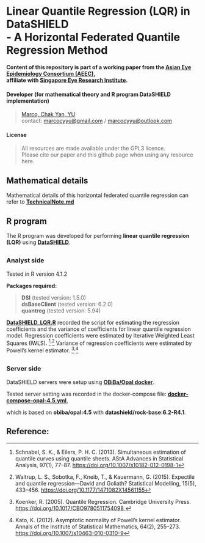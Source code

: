 # Linear Quantile Regression (LQR) in DataSHIELD <br>- A Horizontal Federated Quantile Regression Method

**Content of this repository is part of a working paper from the [Asian Eye Epidemiology Consortium (AEEC)](https://www.snec.com.sg/research-innovation/research-groups-platforms/research-groups/ocular-epidemiology), <br>affiliate with [Singapore Eye Research Institute](https://www.snec.com.sg/research-innovation/about-seri).**

#### Developer (for mathematical theory and R program DataSHIELD implementation)

> [Marco, Chak Yan, YU](https://www.linkedin.com/in/marcocyyu/) <br>
> contact: [marcocyyu@gmail.com](mailto:marcocyyu@gmail.com) / [marcocyyu@outlook.com](mailto:marcocyyu@outlook.com) <br>

#### License

> All resources are made available under the GPL3 licence. <br>
> Please cite our paper and this github page when using any resource here. <br>

##

## Mathematical details

Mathematical details of this horizontal federated quantile regression can refer to **[TechnicalNote.md](TechnicalNote.md)**

##

## R program

The R program was developed for performing **linear quantile regression (LQR)** using **[DataSHIELD](https://datashield.org/)**.

##

### Analyst side

Tested in R version 4.1.2

**Packages required:**

> **DSI** (tested version: 1.5.0) <br>
> **dsBaseClient** (tested version: 6.2.0) <br>
> **quantreg** (tested version: 5.94) <br>

**[DataSHIELD_LQR.R](DataSHIELD_LQR.R)** recorded the script for estimating the regression coefficients and the variance of coefficients for linear quantile regression model. 
Regression coefficients were estimated by Iterative Weighted Least Squares (IWLS). [^1]<sup>,</sup>[^2] 
Variance of regression coefficients were estimated by Powell’s kernel estimator. [^3]<sup>,</sup>[^4] 

##

### Server side

DataSHIELD servers were setup using **[OBiBa/Opal docker](https://github.com/obiba/docker-opal)**.

Tested server setting was recorded in the docker-compose file: **[docker-compose-opal-4.5.yml](docker-compose-opal-4.5.yml)**,

which is based on **obiba/opal:4.5** with **datashield/rock-base:6.2-R4.1**.

##

## Reference:

[^1]: Schnabel, S. K., & Eilers, P. H. C. (2013). Simultaneous estimation of quantile curves using quantile sheets. AStA Advances in Statistical Analysis, 97(1), 77–87. https://doi.org/10.1007/s10182-012-0198-1

[^2]: Waltrup, L. S., Sobotka, F., Kneib, T., & Kauermann, G. (2015). Expectile and quantile regression—David and Goliath? Statistical Modelling, 15(5), 433–456. https://doi.org/10.1177/1471082X14561155 

[^3]: Koenker, R. (2005). Quantile Regression. Cambridge University Press. https://doi.org/10.1017/CBO9780511754098 

[^4]: Kato, K. (2012). Asymptotic normality of Powell’s kernel estimator. Annals of the Institute of Statistical Mathematics, 64(2), 255–273. https://doi.org/10.1007/s10463-010-0310-9 
